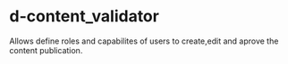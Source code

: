 # d-content_validator
Allows define roles and capabilites of users to create,edit and aprove the content publication.
